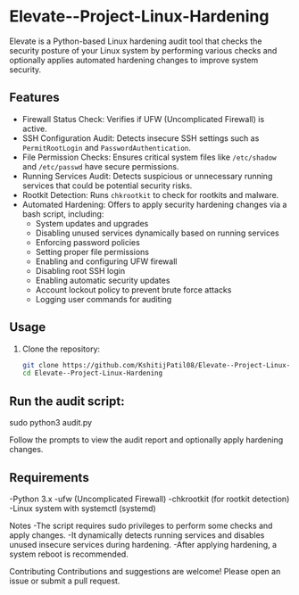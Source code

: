 # Elevate--Project-Linux-Hardening

Elevate is a Python-based Linux hardening audit tool that checks the security posture of your Linux system by performing various checks and optionally applies automated hardening changes to improve system security.

## Features

- Firewall Status Check: Verifies if UFW (Uncomplicated Firewall) is active.
- SSH Configuration Audit: Detects insecure SSH settings such as `PermitRootLogin` and `PasswordAuthentication`.
- File Permission Checks: Ensures critical system files like `/etc/shadow` and `/etc/passwd` have secure permissions.
- Running Services Audit: Detects suspicious or unnecessary running services that could be potential security risks.
- Rootkit Detection: Runs `chkrootkit` to check for rootkits and malware.
- Automated Hardening: Offers to apply security hardening changes via a bash script, including:
  - System updates and upgrades
  - Disabling unused services dynamically based on running services
  - Enforcing password policies
  - Setting proper file permissions
  - Enabling and configuring UFW firewall
  - Disabling root SSH login
  - Enabling automatic security updates
  - Account lockout policy to prevent brute force attacks
  - Logging user commands for auditing

## Usage

1. Clone the repository:

   ```bash
   git clone https://github.com/KshitijPatil08/Elevate--Project-Linux-Hardening.git
   cd Elevate--Project-Linux-Hardening

## Run the audit script:

sudo python3 audit.py

Follow the prompts to view the audit report and optionally apply hardening changes.

## Requirements

-Python 3.x
-ufw (Uncomplicated Firewall)
-chkrootkit (for rootkit detection)
-Linux system with systemctl (systemd)

Notes
-The script requires sudo privileges to perform some checks and apply changes.
-It dynamically detects running services and disables unused insecure services during hardening.
-After applying hardening, a system reboot is recommended.

Contributing
Contributions and suggestions are welcome! Please open an issue or submit a pull request.
